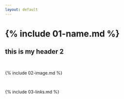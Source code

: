 ```yaml
---
layout: default
---
```


# {% include 01-name.md %}
## this is my header 2 

<br>

{% include 02-image.md %}

<br>

{% include 03-links.md %}

